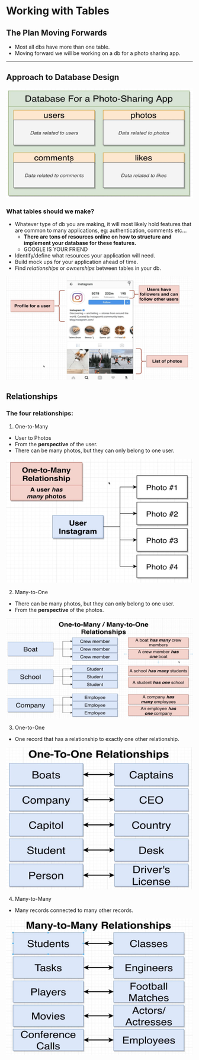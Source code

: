 # Working with Tables

## The Plan Moving Forwards

- Most all dbs have more than one table.
- Moving forward we will be working on a db for a photo sharing app.

<hr>

## Approach to Database Design

![photo](../resources/photodb.JPG)

### What tables should we make?

- Whatever type of db you are making, it will most likely hold features that are common to many applications, eg: authentication, comments etc...
  - **There are tons of resources online on how to structure and implement your database for these features.**
  - GOOGLE IS YOUR FRIEND
- Identify/define what resources your application will need.
- Build mock ups for your application ahead of time.
- Find *relationships* or *ownerships* between tables in your db.

![instagram](../resources/insta.JPG)

## Relationships

### The four relationships:

1. One-to-Many
  - User to Photos
  - From the **perspective** of the user.
  - There can be many photos, but they can only belong to one user.

![one to many](../resources/one-to-many.JPG)

2. Many-to-One
  - There can be many photos, but they can only belong to one user.
  - From the **perspective** of the photos.

![otm](../resources/otm-mto.JPG)

3. One-to-One 
  - One record that has a relationship to exactly one other relationship.

![one](../resources/one-to-one.JPG)

4. Many-to-Many 
  - Many records connected to many other records.

![many](../resources/many-to-many.JPG)